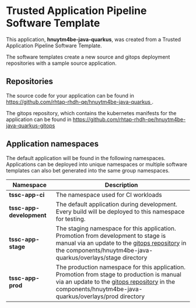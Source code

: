 # Trusted Application Pipeline Software Template

This application, **hnuytm4be-java-quarkus**, was created from a Trusted Application Pipeline Software Template.

The software templates create a new source and gitops deployment repositories with a sample source application. 

## Repositories

The source code for your application can be found in [https://github.com/rhtap-rhdh-qe/hnuytm4be-java-quarkus ](https://github.com/rhtap-rhdh-qe/hnuytm4be-java-quarkus ).
 
The gitops repository, which contains the kubernetes manifests for the application can be found in 
[https://github.com/rhtap-rhdh-qe/hnuytm4be-java-quarkus-gitops ](https://github.com/rhtap-rhdh-qe/hnuytm4be-java-quarkus-gitops ) 

## Application namespaces 

The default application will be found in the following namespaces. Applications can be deployed into unique namespaces or multiple software templates can also bet generated into the same group namespaces.  

|  Namespace   |  Description   |  
| -------- | -------- |
| **tssc-app-ci** | The namespace used for CI workloads |
| **tssc-app-development** | The default application during development. Every build will be deployed to this namespace for testing. |
| **tssc-app-stage** | The staging namespace for this application. Promotion from development to stage is manual via an update to the [gitops repository](https://github.com/rhtap-rhdh-qe/hnuytm4be-java-quarkus-gitops ) in the components/hnuytm4be-java-quarkus/overlays/stage directory |
| **tssc-app-prod** | The production namespace for this application. Promotion from stage to production is manual via an update to the [gitops repository](https://github.com/rhtap-rhdh-qe/hnuytm4be-java-quarkus-gitops ) in the components/hnuytm4be-java-quarkus/overlays/prod directory |